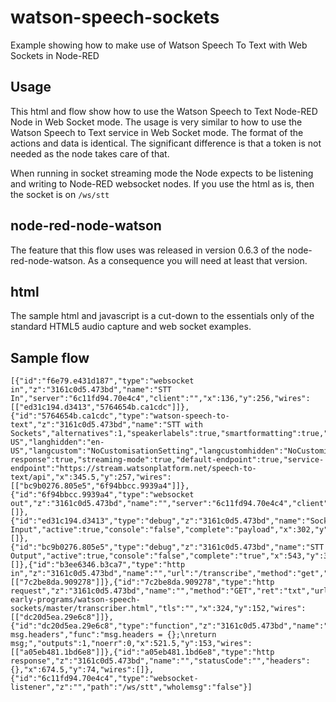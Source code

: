 # watson-speech-sockets
Example showing how to make use of Watson Speech To Text with Web Sockets in Node-RED

## Usage
This html and flow show how to use the Watson Speech to Text Node-RED Node
in Web Socket mode.
The usage is very similar to how to use the Watson Speech to Text service in Web Socket
mode. The format of the actions and data is identical. The significant difference is that
a token is not needed as the node takes care of that.

When running in socket streaming mode the Node expects to be listening and writing to
Node-RED websocket nodes. If you use the html as is, then the socket is on `/ws/stt`

## node-red-node-watson
The feature that this flow uses was released in version 0.6.3 of the node-red-node-watson. As a consequence you will need at least that version.

## html
The sample html and javascript is a cut-down to the essentials only of the standard
HTML5 audio capture and web socket examples. 


## Sample flow
````
[{"id":"f6e79.e431d187","type":"websocket in","z":"3161c0d5.473bd","name":"STT In","server":"6c11fd94.70e4c4","client":"","x":136,"y":256,"wires":[["ed31c194.d3413","5764654b.ca1cdc"]]},{"id":"5764654b.ca1cdc","type":"watson-speech-to-text","z":"3161c0d5.473bd","name":"STT with Sockets","alternatives":1,"speakerlabels":true,"smartformatting":true,"lang":"en-US","langhidden":"en-US","langcustom":"NoCustomisationSetting","langcustomhidden":"NoCustomisationSetting","band":"NarrowbandModel","bandhidden":"NarrowbandModel","password":"","payload-response":true,"streaming-mode":true,"default-endpoint":true,"service-endpoint":"https://stream.watsonplatform.net/speech-to-text/api","x":345.5,"y":257,"wires":[["bc9b0276.805e5","6f94bbcc.9939a4"]]},{"id":"6f94bbcc.9939a4","type":"websocket out","z":"3161c0d5.473bd","name":"","server":"6c11fd94.70e4c4","client":"","x":561,"y":258,"wires":[]},{"id":"ed31c194.d3413","type":"debug","z":"3161c0d5.473bd","name":"Socket Input","active":true,"console":"false","complete":"payload","x":302,"y":335,"wires":[]},{"id":"bc9b0276.805e5","type":"debug","z":"3161c0d5.473bd","name":"STT Output","active":true,"console":"false","complete":"true","x":543,"y":335,"wires":[]},{"id":"b3ee6346.b3ca7","type":"http in","z":"3161c0d5.473bd","name":"","url":"/transcribe","method":"get","upload":false,"swaggerDoc":"","x":134,"y":151,"wires":[["7c2be8da.909278"]]},{"id":"7c2be8da.909278","type":"http request","z":"3161c0d5.473bd","name":"","method":"GET","ret":"txt","url":"https://raw.githubusercontent.com/ibm-early-programs/watson-speech-sockets/master/transcriber.html","tls":"","x":324,"y":152,"wires":[["dc20d5ea.29e6c8"]]},{"id":"dc20d5ea.29e6c8","type":"function","z":"3161c0d5.473bd","name":"Reset msg.headers","func":"msg.headers = {};\nreturn msg;","outputs":1,"noerr":0,"x":521.5,"y":153,"wires":[["a05eb481.1bd6e8"]]},{"id":"a05eb481.1bd6e8","type":"http response","z":"3161c0d5.473bd","name":"","statusCode":"","headers":{},"x":674.5,"y":74,"wires":[]},{"id":"6c11fd94.70e4c4","type":"websocket-listener","z":"","path":"/ws/stt","wholemsg":"false"}]
````
